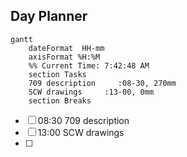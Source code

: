 ## Day Planner
```mermaid
gantt
    dateFormat  HH-mm
    axisFormat %H:%M
    %% Current Time: 7:42:48 AM
    section Tasks
    709 description     :08-30, 270mm
    SCW drawings     :13-00, 0mm
    section Breaks

```

- [ ] 08:30 709 description
- [ ] 13:00 SCW drawings
- [ ] 